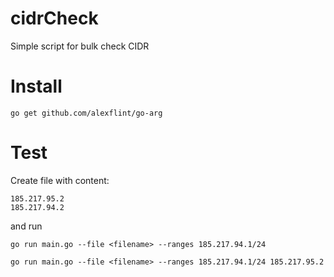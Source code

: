 # cidrCheck
Simple script for bulk check CIDR

# Install 
```
go get github.com/alexflint/go-arg 
```

# Test

Create file with content:
```
185.217.95.2
185.217.94.2
```
and run
```
go run main.go --file <filename> --ranges 185.217.94.1/24
```
```
go run main.go --file <filename> --ranges 185.217.94.1/24 185.217.95.2
```

